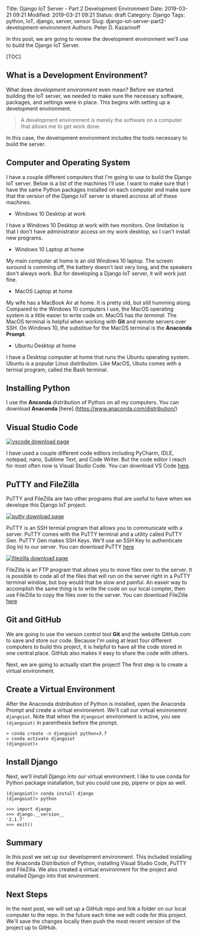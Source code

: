 Title: Django IoT Server - Part 2 Development Environment
Date: 2019-03-21 09:21
Modified: 2019-03-21 09:21
Status: draft
Category: Django
Tags: python, IoT, django, server, sensor
Slug: django-iot-server-part2-development-environment
Authors: Peter D. Kazarinoff

In this post, we are going to review the development environment we'll use to build the Django IoT Server. 

[TOC]

## What is a Development Environment?

What does _development environment_ even mean? Before we started building the IoT server, we needed to make sure the necessary software, packages, and settings were in place. This begins with setting up a development environment. 

 > A development environment is merely the software on a computer that allows me to get work done. 
 
 In this case, the development environment includes the tools necessary to build the server.

## Computer and Operating System

I have a couple different computers that I'm going to use to build the Django IoT server. Below is a list of the machines I'll use. I want to make sure that I have the same Python packages installed on each computer and make sure that the version of the Django IoT server is shared accross all of these machines.

 * Windows 10 Desktop at work

I have a Windows 10 Desktop at work with two monitors. One limitation is that I don't have administrator access on my work desktop, so I can't install new programs.

 * Windows 10 Laptop at home

My main computer at home is an old Windows 10 laptop. The screen suround is comming off, the battery doesn't last very long, and the speakers don't always work. But for developing a Django IoT server, it will work just fine. 

 * MacOS Laptop at home

My wife has a MacBook Air at home. It is pretty old, but still humming along. Compared to the Windows 10 computers I use, the MacOS operating system is a little easier to write code on. MacOS has _the terminal_. The MacOS terminal is helpful when working with **Git** and remote servers over SSH. On Windows 10, the substitue for the MacOS terminal is the **Anaconda Prompt**. 

 * Ubuntu Desktop at home

I have a Desktop computer at home that runs the Ubuntu operating system. Ubuntu is a popular Linux distribution. Like MacOS, Ubutu comes with a termial program, called the Bash terminal. 

## Installing Python

I use the **Anconda** distribution of Python on all my computers. You can download **Anaconda** [here].(https://www.anaconda.com/distribution/)

## Visual Studio Code

[![vscode download page]({static}/posts/django_iot_server/images/vscode_download_page.png)](https://code.visualstudio.com/download)

I have used a couple different code editors including PyCharm, IDLE, notepad, nano, Sublime Text, and Code Writer. But the code editor I reach for most often now is Visual Studio Code. You can download VS Code [here](https://code.visualstudio.com/download).

## PuTTY and FileZilla

PuTTY and FileZilla are two other programs that are useful to have when we develope this Django IoT project. 

[![putty download page]({static}/posts/django_iot_server/images/putty_download_page.png)](https://www.putty.org/)

PuTTY is an SSH termial program that allows you to communicate with a server. PuTTY comes with the PuTTY terminal and a utility called PuTTY Gen. PuTTY Gen makes SSH Keys. We'll use an SSH Key to authenticate (log in) to our server. You can download PuTTY [here](https://www.putty.org/)

[![filezilla download page]({static}/posts/django_iot_server/images/filezilla_download_page.png)](https://filezilla-project.org/download.php?platform=win64)

FileZilla is an FTP program that allows you to move files over to the server. It is possible to code all of the files that will run on the server right in a PuTTY terminal window, but boy would that be slow and painful. An easeir way to accomplish the same thing is to write the code on our local compter, then use FileZilla to copy the files over to the server. You can download FileZilla [here](https://filezilla-project.org/download.php?platform=win64)

## Git and GitHub

We are going to use the verson control tool **Git** and the website GitHub.com to save and store our code. Because I'm using at least four different computers to build this project, it is helpful to have all the code stored in one central place. GitHub also makes it easy to share the code with others.

Next, we are going to actually start the project! The first step is to create a virtual environment.

## Create a Virtual Environment

After the Anaconda distribution of Python is installed, open the Anaconda Prompt and create a virtual environemnt. We'll call our virtual environemnt ```djangoiot```. Note that when the ```djangoiot``` environment is active, you see ```(djangoiot)``` in parenthesis before the prompt.

```text
> conda create -n djangoiot python=3.7
> conda activate djangoiot
(djangoiot)>
```

## Install Django

Next, we'll install Django into our virtual environment. I like to use conda for Python package installation, but you could use pip, pipenv or pipx as well. 

```text
(djangoiot)> conda install django
(djangoiot)> python

>>> import django
>>> django.__version__
'2.1.7'
>>> exit()
```

## Summary

In this post we set up our development environment. This included installing the Anaconda Distribution of Python, installing Visual Studio Code, PuTTY and FileZilla. We also created a virtual environment for the project and installed Django into that environment.

## Next Steps

In the next post, we will set up a GitHub repo and link a folder on our local computer to the repo. In the future each time we edit code for this project. We'll save the changes locally then push the most recent version of the project up to GitHub.
